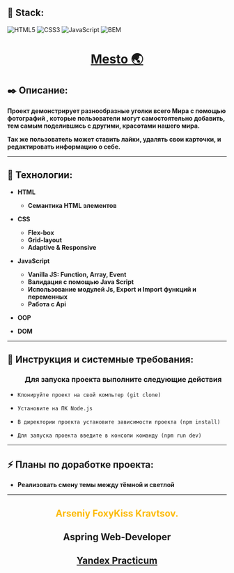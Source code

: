 **<h2>🚀 Stack:</h2>**

![HTML5](https://img.shields.io/badge/-HTML5-000?&logo=HTML5)
![CSS3](https://img.shields.io/badge/-CSS3-000?&logo=CSS3)
![JavaScript](https://img.shields.io/badge/-JavaScript-000?&logo=javascript)
![BEM](https://img.shields.io/badge/-BEM-000?&logo=BEM)

 **<h1 align="center"><a href="https://foxykiss.github.io/Mesto-main/">Mesto 🌏</a></h1>**

**<h2>✒️ Описание:</h2>**

**Проект демонстрирует разнообразные уголки всего Мира с помощью фотографий , которые пользователи могут самостоятельно добавить, тем самым поделившись с другими, красотами нашего мира.**

**Так же пользователь может ставить лайки, удалять свои карточки, и редактировать информацию о себе.**

---

**<h2>🔧 Технологии:</h2>**

* **HTML**
  * **Семантика HTML элементов**

* **CSS**
  * **Flex-box**
  * **Grid-layout**
  * **Adaptive & Responsive**

* **JavaScript**
  * **Vanilla JS: Function, Array, Event**
  * **Валидация с помощью Java Script**
  * **Использование модулей Js, Export и Import функций и переменных**
  * **Работа с Api**

* **OOP**
* **DOM**

---

**<h2>📘 Инструкция и системные требования:</h2>**
  <h3 style="margin-left: 40px;">Для запуска проекта выполните следующие действия</h3>

-     Клонируйте проект на свой компьтер (git clone)
-     Установите на ПК Node.js
-     В директории проекта установите зависимости проекта (npm install)
-     Для запуска проекта введите в консоли команду (npm run dev)

---

**<h2>⚡ Планы по доработке проекта:</h2>**

* **Реализовать смену темы между тёмной и светлой**

---

**<h2 align="center" style="color:#fcba03">Arseniy FoxyKiss Kravtsov.</h2>**
**<h2 align="center">Aspring Web-Developer</h2>**
**<h2 align="center">[Yandex Practicum](https://praktikum.yandex.ru/)</h2>**